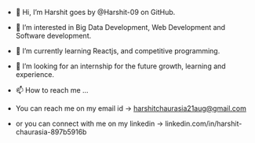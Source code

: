 - 👋 Hi, I’m Harshit goes by @Harshit-09 on GitHub.

- 👀 I’m interested in Big Data Development, Web Development and Software development.

- 🌱 I’m currently learning Reactjs, and competitive programming.

- 💞️ I’m looking for an internship for the future growth, learning and experience.

- 📫 How to reach me ...
- You can reach me on my email id -> harshitchaurasia21aug@gmail.com
- or you can connect with me on my linkedin -> linkedin.com/in/harshit-chaurasia-897b5916b

<!---
Harshit-09/Harshit-09 is a ✨ special ✨ repository because its `README.md` (this file) appears on your GitHub profile.
You can click the Preview link to take a look at your changes.
--->
